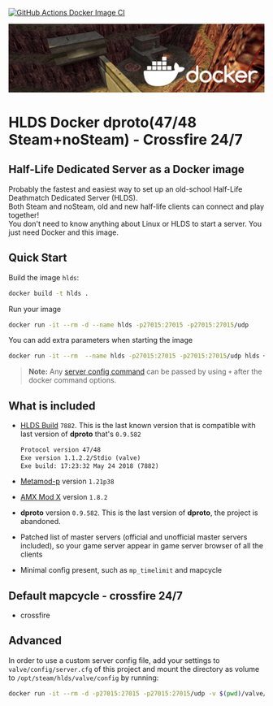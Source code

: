 [![GitHub Actions Docker Image CI](https://github.com/jjsalinas/hlds-server/workflows/Docker%20Image%20CI/badge.svg)](https://github.com/jjsalinas/hl-server/actions)

![banner](banner.png)

# HLDS Docker dproto(47/48 Steam+noSteam) - Crossfire 24/7

## Half-Life Dedicated Server as a Docker image

Probably the fastest and easiest way to set up an old-school Half-Life
Deathmatch Dedicated Server (HLDS). <br>
Both Steam and noSteam, old and new half-life clients can connect and play together!<br>
You don't need to know anything about Linux or HLDS to start a server. You just need Docker and
this image.

## Quick Start

Build the image `hlds`:

```bash
docker build -t hlds .
```

Run your image 
```bash
docker run -it --rm -d --name hlds -p27015:27015 -p27015:27015/udp 
```

You can add extra parameters when starting the image
```bash
docker run -it --rm  --name hlds -p27015:27015 -p27015:27015/udp hlds +map crossfire +maxplayers 16 +password 1 +vs_password "password"
```

> **Note:** Any [server config command](http://sr-team.clan.su/K_stat/hlcommandsfull.html)
  can be passed by using `+` after the docker command options.

## What is included

* [HLDS Build](https://github.com/DevilBoy-eXe/hlds) `7882`. This is the last
  known version that is compatible with last version of **dproto** that's `0.9.582`

  ```
  Protocol version 47/48
  Exe version 1.1.2.2/Stdio (valve)
  Exe build: 17:23:32 May 24 2018 (7882)
  ```

* [Metamod-p](https://github.com/Bots-United/metamod-p) version `1.21p38`

* [AMX Mod X](https://github.com/alliedmodders/amxmodx) version `1.8.2`

* **dproto** version `0.9.582`. This is the last version of **dproto**,
  the project is abandoned.

* Patched list of master servers (official and unofficial master servers
  included), so your game server appear in game server browser of all the clients

* Minimal config present, such as `mp_timelimit` and mapcycle

## Default mapcycle - crossfire 24/7
* crossfire


## Advanced

In order to use a custom server config file, add your settings
to `valve/config/server.cfg` of this project and mount the directory as volume
to `/opt/steam/hlds/valve/config` by running:

```bash
docker run -it --rm -d -p27015:27015 -p27015:27015/udp -v $(pwd)/valve/config:/opt/steam/hlds/valve/config hlds
```
